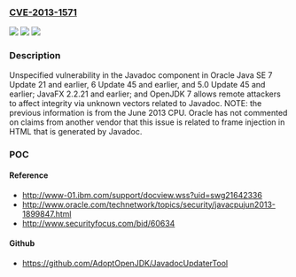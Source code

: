 ### [CVE-2013-1571](https://cve.mitre.org/cgi-bin/cvename.cgi?name=CVE-2013-1571)
![](https://img.shields.io/static/v1?label=Product&message=n%2Fa&color=blue)
![](https://img.shields.io/static/v1?label=Version&message=n%2Fa%20&color=brightgreen)
![](https://img.shields.io/static/v1?label=Vulnerability&message=n%2Fa&color=brightgreen)

### Description

Unspecified vulnerability in the Javadoc component in Oracle Java SE 7 Update 21 and earlier, 6 Update 45 and earlier, and 5.0 Update 45 and earlier; JavaFX 2.2.21 and earlier; and OpenJDK 7 allows remote attackers to affect integrity via unknown vectors related to Javadoc. NOTE: the previous information is from the June 2013 CPU. Oracle has not commented on claims from another vendor that this issue is related to frame injection in HTML that is generated by Javadoc.

### POC

#### Reference
- http://www-01.ibm.com/support/docview.wss?uid=swg21642336
- http://www.oracle.com/technetwork/topics/security/javacpujun2013-1899847.html
- http://www.securityfocus.com/bid/60634

#### Github
- https://github.com/AdoptOpenJDK/JavadocUpdaterTool

